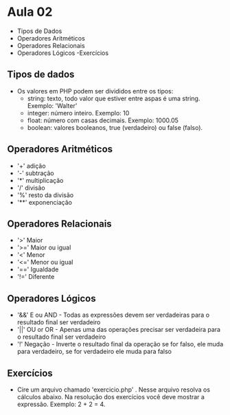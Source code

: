 # Aula 02
- Tipos de Dados
- Operadores Aritméticos
- Operadores Relacionais
- Operadores Lógicos
-Exercícios

## Tipos de dados 
- Os valores em PHP podem ser divididos entre os tipos:
   - string: texto, todo valor que estiver entre aspas é uma string. Exemplo: 'Walter'
   - integer: número inteiro. Exemplo: 10
   - float: número com casas decimais. Exemplo: 1000.05
   - boolean: valores booleanos, true (verdadeiro) ou false (falso).

## Operadores Aritméticos 

- '+' adição
- '-' subtração 
- '*' multiplicação
- '/' divisão 
- '%' resto da divisão 
- '**' exponenciação 

## Operadores Relacionais

- '>' Maior
- '>=' Maior ou igual
- '<' Menor
- '<=' Menor ou igual 
- '==' Igualdade 
- '!=' Diferente

## Operadores Lógicos 

- '&&' E ou AND - Todas as expressões devem ser verdadeiras para o resultado final ser verdadeiro 
- '||' OU or OR - Apenas uma das operações precisar ser verdadeira para o resultado final ser verdadeiro
- '!' Negação - Inverte o resultado final da operação se for falso, ele muda para verdadeiro, se for verdadeiro ele muda para falso 

## Exercícios 
- Cire um arquivo chamado 'exercicio.php' . Nesse arquivo resolva os cálculos abaixo. Na resolução dos exercícios você deve mostrar a expressão. Exemplo: 2 + 2 = 4.